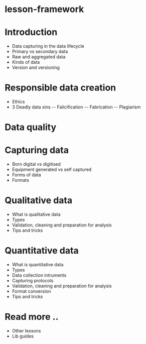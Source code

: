 lesson-framework
==============

# Introduction
- Data capturing in the data lifecycle
- Primary vs secondary data
- Raw and aggregated data
- Kinds of data
- Version and versioning

# Responsible data creation

- Ethics
- 3 Deadly data sins
-- Falicification
-- Fabrication
-- Plagiarism

# Data quality

# Capturing data

- Born digital vs digitised
- Equipment generated vs self captured
- Forms of data
- Formats

# Qualitative data

- What is qualitative data
- Types
- Validation, cleaning and preparation for analysis
- Tips and tricks
 
# Quantitative data

- What is quantitative data
- Types
- Data collection intruments
- Capturing protocols
- Validation, cleaning and preparation for analysis
- Format conversion
- Tips and tricks

# Read more ..

- Other lessons
- Lib guides
